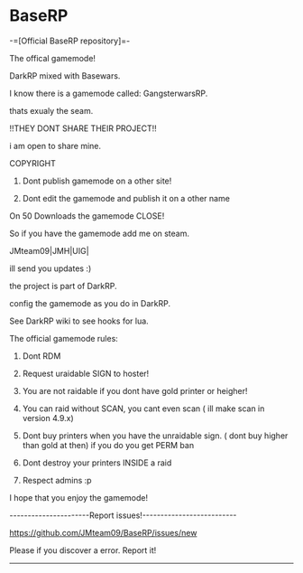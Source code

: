 BaseRP
======

-=[Official BaseRP repository]=-

The offical gamemode!

DarkRP mixed with Basewars.

I know there is a gamemode called: GangsterwarsRP.

thats exualy the seam.

!!THEY DONT SHARE THEIR PROJECT!!

i am open to share mine.

COPYRIGHT

1. Dont publish gamemode on a other site!

2. Dont edit the gamemode and publish it on a other name

On 50 Downloads the gamemode CLOSE!

So if you have the gamemode add me on steam.

JMteam09|JMH|UIG|

ill send you updates :)

the project is part of DarkRP.

config the gamemode as you do in DarkRP.

See DarkRP wiki to see hooks for lua.

The official gamemode rules:

1. Dont RDM

2. Request uraidable SIGN to hoster!

3. You are not raidable if you dont have gold printer or heigher!

4. You can raid without SCAN, you cant even scan ( ill make scan in version 4.9.x)

5. Dont buy printers when you have the unraidable sign. ( dont buy higher than gold at then) if you do you get PERM ban

6. Dont destroy your printers INSIDE a raid

7. Respect admins :p

I hope that you enjoy the gamemode!

----------------------Report issues!--------------------------

https://github.com/JMteam09/BaseRP/issues/new

Please if you discover a error. Report it!

--------------------------------------------------------------
